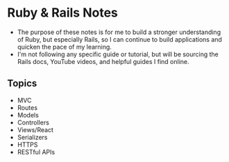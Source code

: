 # Ruby & Rails Notes
- The purpose of these notes is for me to build a stronger understanding of Ruby, but especially Rails, so I can continue to build applications and quicken the pace of my learning.
- I'm not following any specific guide or tutorial, but will be sourcing the Rails docs, YouTube videos, and helpful guides I find online.

## Topics
- MVC
- Routes
- Models
- Controllers
- Views/React
- Serializers
- HTTPS
- RESTful APIs